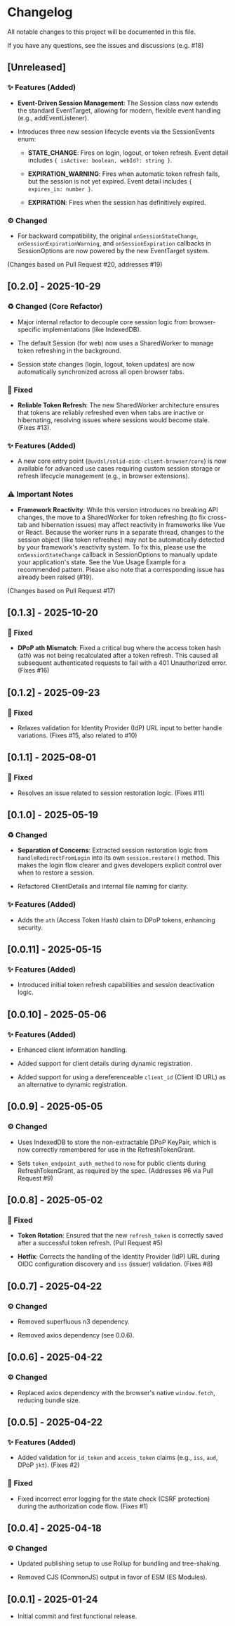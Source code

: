 # Changelog

All notable changes to this project will be documented in this file.

If you have any questions, see the issues and discussions (e.g. #18)

## [Unreleased]

### ✨ Features (Added)

- **Event-Driven Session Management**: The Session class now extends the standard EventTarget, allowing for modern, flexible event handling (e.g., addEventListener).

- Introduces three new session lifecycle events via the SessionEvents enum:

  - **STATE_CHANGE**: Fires on login, logout, or token refresh. Event detail includes `{ isActive: boolean, webId?: string }`.

  - **EXPIRATION_WARNING**: Fires when automatic token refresh fails, but the session is not yet expired. Event detail includes `{ expires_in: number }`.

  - **EXPIRATION**: Fires when the session has definitively expired.

### ⚙️ Changed

- For backward compatibility, the original `onSessionStateChange`, `onSessionExpirationWarning`, and `onSessionExpiration` callbacks in SessionOptions are now powered by the new EventTarget system.

(Changes based on Pull Request #20, addresses #19)

## [0.2.0] - 2025-10-29

### ♻️ Changed (Core Refactor)

- Major internal refactor to decouple core session logic from browser-specific implementations (like IndexedDB).

- The default Session (for web) now uses a SharedWorker to manage token refreshing in the background.

- Session state changes (login, logout, token updates) are now automatically synchronized across all open browser tabs.

### 🐛 Fixed

- **Reliable Token Refresh**: The new SharedWorker architecture ensures that tokens are reliably refreshed even when tabs are inactive or hibernating, resolving issues where sessions would become stale. (Fixes #13).

### ✨ Features (Added)

- A new core entry point (`@uvdsl/solid-oidc-client-browser/core`) is now available for advanced use cases requiring custom session storage or refresh lifecycle management (e.g., in browser extensions).

### ⚠️ Important Notes

- **Framework Reactivity**: While this version introduces no breaking API changes, the move to a SharedWorker for token refreshing (to fix cross-tab and hibernation issues) may affect reactivity in frameworks like Vue or React. Because the worker runs in a separate thread, changes to the session object (like token refreshes) may not be automatically detected by your framework's reactivity system. To fix this, please use the `onSessionStateChange` callback in SessionOptions to manually update your application's state. See the Vue Usage Example for a recommended pattern. Please also note that a corresponding issue has already been raised (#19).

(Changes based on Pull Request #17)

## [0.1.3] - 2025-10-20

### 🐛 Fixed

- **DPoP ath Mismatch**: Fixed a critical bug where the access token hash (ath) was not being recalculated after a token refresh. This caused all subsequent authenticated requests to fail with a 401 Unauthorized error. (Fixes #16)

## [0.1.2] - 2025-09-23

### 🐛 Fixed

- Relaxes validation for Identity Provider (IdP) URL input to better handle variations. (Fixes #15, also related to #10)

## [0.1.1] - 2025-08-01

### 🐛 Fixed

- Resolves an issue related to session restoration logic. (Fixes #11)

## [0.1.0] - 2025-05-19

### ♻️ Changed

- **Separation of Concerns**: Extracted session restoration logic from `handleRedirectFromLogin` into its own `session.restore()` method. This makes the login flow clearer and gives developers explicit control over when to restore a session.

- Refactored ClientDetails and internal file naming for clarity.

### ✨ Features (Added)

- Adds the `ath` (Access Token Hash) claim to DPoP tokens, enhancing security.

## [0.0.11] - 2025-05-15

### ✨ Features (Added)

- Introduced initial token refresh capabilities and session deactivation logic.

## [0.0.10] - 2025-05-06

### ✨ Features (Added)

- Enhanced client information handling.

- Added support for client details during dynamic registration.

- Added support for using a dereferenceable `client_id` (Client ID URL) as an alternative to dynamic registration.

## [0.0.9] - 2025-05-05

### ⚙️ Changed

- Uses IndexedDB to store the non-extractable DPoP KeyPair, which is now correctly remembered for use in the RefreshTokenGrant.

- Sets `token_endpoint_auth_method` to `none` for public clients during RefreshTokenGrant, as required by the spec. (Addresses #6 via Pull Request #9)

## [0.0.8] - 2025-05-02

### 🐛 Fixed

- **Token Rotation**: Ensured that the new `refresh_token` is correctly saved after a successful token refresh. (Pull Request #5)

- **Hotfix**: Corrects the handling of the Identity Provider (IdP) URL during OIDC configuration discovery and `iss` (issuer) validation. (Fixes #8)

## [0.0.7] - 2025-04-22

### ⚙️ Changed

- Removed superfluous n3 dependency.

- Removed axios dependency (see 0.0.6).

## [0.0.6] - 2025-04-22

### ⚙️ Changed

- Replaced axios dependency with the browser's native `window.fetch`, reducing bundle size.

## [0.0.5] - 2025-04-22

### ✨ Features (Added)

- Added validation for `id_token` and `access_token` claims (e.g., `iss`, `aud`, DPoP `jkt`). (Fixes #2)

### 🐛 Fixed

- Fixed incorrect error logging for the state check (CSRF protection) during the authorization code flow. (Fixes #1)

## [0.0.4] - 2025-04-18

### ⚙️ Changed

- Updated publishing setup to use Rollup for bundling and tree-shaking.

- Removed CJS (CommonJS) output in favor of ESM (ES Modules).

## [0.0.1] - 2025-01-24

- Initial commit and first functional release.